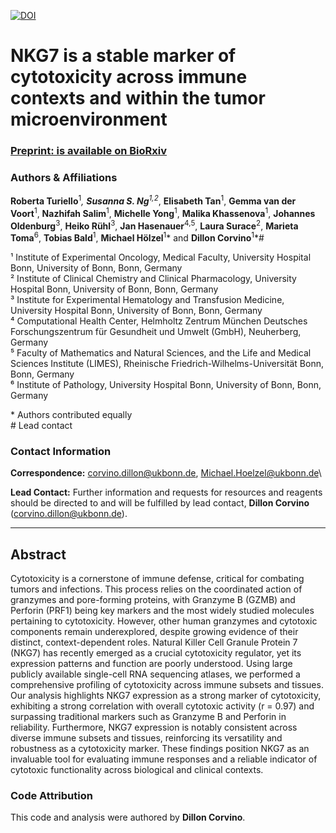 [![DOI](https://zenodo.org/badge/705596910.svg)](https://doi.org/10.5281/zenodo.14865740)

# NKG7 is a stable marker of cytotoxicity across immune contexts and within the tumor microenvironment

### [Preprint: is available on BioRxiv](https://www.biorxiv.org/content/10.1101/2025.02.05.636622v1)

### Authors & Affiliations

**Roberta Turiello**<sup>1</sup>*, **Susanna S. Ng**<sup>1,2</sup>*, **Elisabeth Tan**<sup>1</sup>, **Gemma van der Voort**<sup>1</sup>, **Nazhifah Salim**<sup>1</sup>, **Michelle Yong**<sup>1</sup>, **Malika Khassenova**<sup>1</sup>, **Johannes Oldenburg**<sup>3</sup>, **Heiko Rühl**<sup>3</sup>, **Jan Hasenauer**<sup>4,5</sup>, **Laura Surace**<sup>2</sup>, **Marieta Toma**<sup>6</sup>, **Tobias Bald**<sup>1</sup>, **Michael Hölzel**<sup>1</sup>* and **Dillon Corvino**<sup>1</sup>*#


¹ Institute of Experimental Oncology, Medical Faculty, University Hospital Bonn, University of Bonn, Bonn, Germany\
² Institute of Clinical Chemistry and Clinical Pharmacology, University Hospital Bonn, University of Bonn, Bonn, Germany\
³ Institute for Experimental Hematology and Transfusion Medicine, University Hospital Bonn, University of Bonn, Bonn, Germany\
⁴ Computational Health Center, Helmholtz Zentrum München Deutsches Forschungszentrum für Gesundheit und Umwelt (GmbH), Neuherberg, Germany\
⁵ Faculty of Mathematics and Natural Sciences, and the Life and Medical Sciences Institute (LIMES), Rheinische Friedrich-Wilhelms-Universität Bonn, Bonn, Germany\
⁶ Institute of Pathology, University Hospital Bonn, University of Bonn, Bonn, Germany

\* Authors contributed equally\
\# Lead contact

### Contact Information

**Correspondence:** [corvino.dillon\@ukbonn.de](mailto:corvino.dillon@ukbonn.de), [Michael.Hoelzel\@ukbonn.de](mailto:Michael.Hoelzel@ukbonn.de)\

**Lead Contact:** Further information and requests for resources and reagents should be directed to and will be fulfilled by lead contact, **Dillon Corvino** ([corvino.dillon\@ukbonn.de](mailto:corvino.dillon@ukbonn.de)).

------------------------------------------------------------------------

## Abstract
Cytotoxicity is a cornerstone of immune defense, critical for combating tumors and infections. This process relies on the coordinated action of granzymes and pore-forming proteins, with Granzyme B (GZMB) and Perforin (PRF1) being key markers and the most widely studied molecules pertaining to cytotoxicity. However, other human granzymes and cytotoxic components remain underexplored, despite growing evidence of their distinct, context-dependent roles. Natural Killer Cell Granule Protein 7 (NKG7) has recently emerged as a crucial cytotoxicity regulator, yet its expression patterns and function are poorly understood. Using large publicly available single-cell RNA sequencing atlases, we performed a comprehensive profiling of cytotoxicity across immune subsets and tissues. Our analysis highlights NKG7 expression as a strong marker of cytotoxicity, exhibiting a strong correlation with overall cytotoxic activity (r = 0.97) and surpassing traditional markers such as Granzyme B and Perforin in reliability. Furthermore, NKG7 expression is notably consistent across diverse immune subsets and tissues, reinforcing its versatility and robustness as a cytotoxicity marker. These findings position NKG7 as an invaluable tool for evaluating immune responses and a reliable indicator of cytotoxic functionality across biological and clinical contexts.

### Code Attribution

This code and analysis were authored by **Dillon Corvino**.
